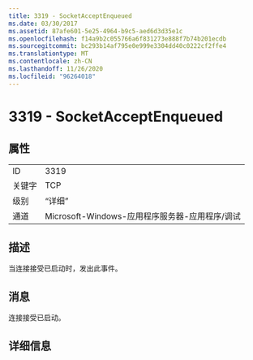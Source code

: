 ```yaml
---
title: 3319 - SocketAcceptEnqueued
ms.date: 03/30/2017
ms.assetid: 87afe601-5e25-4964-b9c5-aed6d3d35e1c
ms.openlocfilehash: f14a9b2c055766a6f831273e888f7b74b201ecdb
ms.sourcegitcommit: bc293b14af795e0e999e3304dd40c0222cf2ffe4
ms.translationtype: MT
ms.contentlocale: zh-CN
ms.lasthandoff: 11/26/2020
ms.locfileid: "96264018"
---
```

# <a name="3319---socketacceptenqueued"></a>3319 - SocketAcceptEnqueued

## <a name="properties"></a>属性  
  
|||  
|-|-|  
|ID|3319|  
|关键字|TCP|  
|级别|“详细”|  
|通道|Microsoft-Windows-应用程序服务器-应用程序/调试|  
  
## <a name="description"></a>描述  

 当连接接受已启动时，发出此事件。  
  
## <a name="message"></a>消息  

 连接接受已启动。  
  
## <a name="details"></a>详细信息
